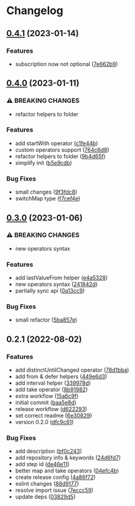 # Changelog

## [0.4.1](https://github.com/infodusha/rxts/compare/v0.4.0...v0.4.1) (2023-01-14)


### Features

* subscription now not optional ([7e662b9](https://github.com/infodusha/rxts/commit/7e662b907eaadfb6b9f65800bd8877a6f97a1990))

## [0.4.0](https://github.com/infodusha/rxts/compare/v0.3.0...v0.4.0) (2023-01-11)


### ⚠ BREAKING CHANGES

* refactor helpers to folder

### Features

* add startWith operator ([c1fe44b](https://github.com/infodusha/rxts/commit/c1fe44b4a0a1937d5cbad51312ab331045e7d3bc))
* custom operators support ([764c6d8](https://github.com/infodusha/rxts/commit/764c6d866689e82bbbb416d6484c76172a2b3527))
* refactor helpers to folder ([9b4d65f](https://github.com/infodusha/rxts/commit/9b4d65ff6bc2eb803c0f0b79f6009bd1ce537aaf))
* simplify init ([b5e9cdb](https://github.com/infodusha/rxts/commit/b5e9cdb95e53b3006b40ba85cca06738d32d9103))


### Bug Fixes

* small changes ([9f3fdc8](https://github.com/infodusha/rxts/commit/9f3fdc813337691c44e0065e8f22294e8b1a0f28))
* switchMap type ([f7cef4e](https://github.com/infodusha/rxts/commit/f7cef4e62f4ed91cea7c55018ba209893845b7b4))

## [0.3.0](https://github.com/infodusha/rxts/compare/v0.2.1...v0.3.0) (2023-01-06)


### ⚠ BREAKING CHANGES

* new operators syntax

### Features

* add lastValueFrom helper ([e4a5328](https://github.com/infodusha/rxts/commit/e4a5328ddc051265ee610003ee697be3a3c9e337))
* new operators syntax ([241842d](https://github.com/infodusha/rxts/commit/241842d8f334b15b6c42e19c402628e6ca2fedea))
* partially sync api ([0a13cc9](https://github.com/infodusha/rxts/commit/0a13cc93ab1bb4ae27d92cc2eb9fb1d1a394a4d0))


### Bug Fixes

* small refactor ([5ba857e](https://github.com/infodusha/rxts/commit/5ba857ed9d5b31fea8610571c7c72d840eb7a78f))

## 0.2.1 (2022-08-02)


### Features

* add distinctUntilChanged operator ([78d1bba](https://github.com/infodusha/rxts/commit/78d1bbabf413bb4f3e103430549e4aeae4d62d52))
* add from & defer helpers ([449e6d3](https://github.com/infodusha/rxts/commit/449e6d383dedd027b0ed0ddce6608b506a8b2206))
* add interval helper ([339978d](https://github.com/infodusha/rxts/commit/339978d18dda8a218472a702859d3803d6404a02))
* add take operator ([8b91982](https://github.com/infodusha/rxts/commit/8b919824b3e0856164538bfee45f3c78d9f3fa6e))
* extra workflow ([15a6c9f](https://github.com/infodusha/rxts/commit/15a6c9f471bad7c451dcdfe7c45f9b7f98045bad))
* initial commit ([baa5e8d](https://github.com/infodusha/rxts/commit/baa5e8d61a18af90aa1de3e6416b56a5ead447b0))
* release workflow ([d622293](https://github.com/infodusha/rxts/commit/d622293891cca32595c03437c2f94e371482b385))
* set correct readme ([6e30829](https://github.com/infodusha/rxts/commit/6e30829b2f97e7c04c430776d4f82b8e3c0729be))
* version 0.2.0 ([dfc9c61](https://github.com/infodusha/rxts/commit/dfc9c6135999d8d4bdefbb5b5c61e1d008c3f04e))


### Bug Fixes

* add description ([bf0c243](https://github.com/infodusha/rxts/commit/bf0c24374d9fbd882abf01e66dbffa0469284246))
* add repository info & keywords ([24d6fd7](https://github.com/infodusha/rxts/commit/24d6fd70c4646d2f6ccf14d34ca5e9e3d78acbd7))
* add step id ([de46e11](https://github.com/infodusha/rxts/commit/de46e1163d174530eea2368656dcbf80f0e6b6a7))
* better map and take operators ([04efc4b](https://github.com/infodusha/rxts/commit/04efc4be52543148e1a37ae4709d884695963500))
* create release config ([4a86f72](https://github.com/infodusha/rxts/commit/4a86f725029de35c1ccf4d69d35d57169ad7988e))
* eslint changes ([88d9177](https://github.com/infodusha/rxts/commit/88d91779ac286fb2c698b88b1cf4d0bdc9e71022))
* resolve import issue ([7eccc59](https://github.com/infodusha/rxts/commit/7eccc5990ec4d1e3fa1c987c35b99eff44f2e91c))
* update deps ([03829d5](https://github.com/infodusha/rxts/commit/03829d5e4952339b23f725386d20e7be09a2aa4c))
